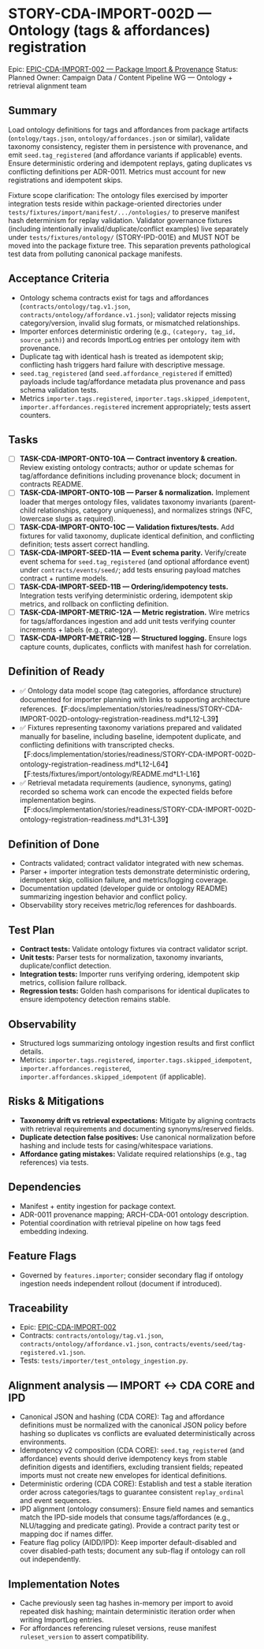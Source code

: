 # STORY-CDA-IMPORT-002D — Ontology (tags & affordances) registration

Epic: [EPIC-CDA-IMPORT-002 — Package Import & Provenance](/docs/implementation/epics/EPIC-CDA-IMPORT-002-package-import-and-provenance.md)
Status: Planned
Owner: Campaign Data / Content Pipeline WG — Ontology + retrieval alignment team

## Summary
Load ontology definitions for tags and affordances from package artifacts (`ontology/tags.json`, `ontology/affordances.json` or similar), validate taxonomy consistency, register them in persistence with provenance, and emit `seed.tag_registered` (and affordance variants if applicable) events. Ensure deterministic ordering and idempotent replays, gating duplicates vs conflicting definitions per ADR-0011. Metrics must account for new registrations and idempotent skips.

Fixture scope clarification: The ontology files exercised by importer integration tests reside within package-oriented directories under `tests/fixtures/import/manifest/.../ontologies/` to preserve manifest hash determinism for replay validation. Validator governance fixtures (including intentionally invalid/duplicate/conflict examples) live separately under `tests/fixtures/ontology/` (STORY-IPD-001E) and MUST NOT be moved into the package fixture tree. This separation prevents pathological test data from polluting canonical package manifests.

## Acceptance Criteria
- Ontology schema contracts exist for tags and affordances (`contracts/ontology/tag.v1.json`, `contracts/ontology/affordance.v1.json`); validator rejects missing category/version, invalid slug formats, or mismatched relationships.
- Importer enforces deterministic ordering (e.g., `(category, tag_id, source_path)`) and records ImportLog entries per ontology item with provenance.
- Duplicate tag with identical hash is treated as idempotent skip; conflicting hash triggers hard failure with descriptive message.
- `seed.tag_registered` (and `seed.affordance_registered` if emitted) payloads include tag/affordance metadata plus provenance and pass schema validation tests.
- Metrics `importer.tags.registered`, `importer.tags.skipped_idempotent`, `importer.affordances.registered` increment appropriately; tests assert counters.

## Tasks
- [ ] **TASK-CDA-IMPORT-ONTO-10A — Contract inventory & creation.** Review existing ontology contracts; author or update schemas for tag/affordance definitions including provenance block; document in contracts README.
- [ ] **TASK-CDA-IMPORT-ONTO-10B — Parser & normalization.** Implement loader that merges ontology files, validates taxonomy invariants (parent-child relationships, category uniqueness), and normalizes strings (NFC, lowercase slugs as required).
- [ ] **TASK-CDA-IMPORT-ONTO-10C — Validation fixtures/tests.** Add fixtures for valid taxonomy, duplicate identical definition, and conflicting definition; tests assert correct handling.
- [ ] **TASK-CDA-IMPORT-SEED-11A — Event schema parity.** Verify/create event schema for `seed.tag_registered` (and optional affordance event) under `contracts/events/seed/`; add tests ensuring payload matches contract + runtime models.
- [ ] **TASK-CDA-IMPORT-SEED-11B — Ordering/idempotency tests.** Integration tests verifying deterministic ordering, idempotent skip metrics, and rollback on conflicting definition.
- [ ] **TASK-CDA-IMPORT-METRIC-12A — Metric registration.** Wire metrics for tags/affordances ingestion and add unit tests verifying counter increments + labels (e.g., category).
- [ ] **TASK-CDA-IMPORT-METRIC-12B — Structured logging.** Ensure logs capture counts, duplicates, conflicts with manifest hash for correlation.

## Definition of Ready
- ✅ Ontology data model scope (tag categories, affordance structure) documented for importer planning with links to supporting architecture references.【F:docs/implementation/stories/readiness/STORY-CDA-IMPORT-002D-ontology-registration-readiness.md†L12-L39】
- ✅ Fixtures representing taxonomy variations prepared and validated manually for baseline, including baseline, idempotent duplicate, and conflicting definitions with transcripted checks.【F:docs/implementation/stories/readiness/STORY-CDA-IMPORT-002D-ontology-registration-readiness.md†L12-L64】【F:tests/fixtures/import/ontology/README.md†L1-L16】
- ✅ Retrieval metadata requirements (audience, synonyms, gating) recorded so schema work can encode the expected fields before implementation begins.【F:docs/implementation/stories/readiness/STORY-CDA-IMPORT-002D-ontology-registration-readiness.md†L31-L39】

## Definition of Done
- Contracts validated; contract validator integrated with new schemas.
- Parser + importer integration tests demonstrate deterministic ordering, idempotent skip, collision failure, and metrics/logging coverage.
- Documentation updated (developer guide or ontology README) summarizing ingestion behavior and conflict policy.
- Observability story receives metric/log references for dashboards.

## Test Plan
- **Contract tests:** Validate ontology fixtures via contract validator script.
- **Unit tests:** Parser tests for normalization, taxonomy invariants, duplicate/conflict detection.
- **Integration tests:** Importer runs verifying ordering, idempotent skip metrics, collision failure rollback.
- **Regression tests:** Golden hash comparisons for identical duplicates to ensure idempotency detection remains stable.

## Observability
- Structured logs summarizing ontology ingestion results and first conflict details.
- Metrics: `importer.tags.registered`, `importer.tags.skipped_idempotent`, `importer.affordances.registered`, `importer.affordances.skipped_idempotent` (if applicable).

## Risks & Mitigations
- **Taxonomy drift vs retrieval expectations:** Mitigate by aligning contracts with retrieval requirements and documenting synonyms/reserved fields.
- **Duplicate detection false positives:** Use canonical normalization before hashing and include tests for casing/whitespace variations.
- **Affordance gating mistakes:** Validate required relationships (e.g., tag references) via tests.

## Dependencies
- Manifest + entity ingestion for package context.
- ADR-0011 provenance mapping; ARCH-CDA-001 ontology description.
- Potential coordination with retrieval pipeline on how tags feed embedding indexing.

## Feature Flags
- Governed by `features.importer`; consider secondary flag if ontology ingestion needs independent rollout (document if introduced).

## Traceability
- Epic: [EPIC-CDA-IMPORT-002](/docs/implementation/epics/EPIC-CDA-IMPORT-002-package-import-and-provenance.md)
- Contracts: `contracts/ontology/tag.v1.json`, `contracts/ontology/affordance.v1.json`, `contracts/events/seed/tag-registered.v1.json`.
- Tests: `tests/importer/test_ontology_ingestion.py`.

## Alignment analysis — IMPORT ↔ CDA CORE and IPD
- Canonical JSON and hashing (CDA CORE): Tag and affordance definitions must be normalized with the canonical JSON policy before hashing so duplicates vs conflicts are evaluated deterministically across environments.
- Idempotency v2 composition (CDA CORE): `seed.tag_registered` (and affordance) events should derive idempotency keys from stable definition digests and identifiers, excluding transient fields; repeated imports must not create new envelopes for identical definitions.
- Deterministic ordering (CDA CORE): Establish and test a stable iteration order across categories/tags to guarantee consistent `replay_ordinal` and event sequences.
- IPD alignment (ontology consumers): Ensure field names and semantics match the IPD-side models that consume tags/affordances (e.g., NLU/tagging and predicate gating). Provide a contract parity test or mapping doc if names differ.
- Feature flag policy (AIDD/IPD): Keep importer default-disabled and cover disabled-path tests; document any sub-flag if ontology can roll out independently.

## Implementation Notes
- Cache previously seen tag hashes in-memory per import to avoid repeated disk hashing; maintain deterministic iteration order when writing ImportLog entries.
- For affordances referencing ruleset versions, reuse manifest `ruleset_version` to assert compatibility.
